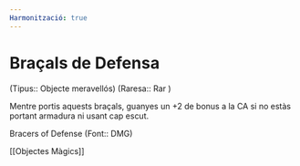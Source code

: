 ```yaml
---
Harmonització: true
---
```

# Braçals de Defensa

(Tipus:: Objecte meravellós) (Raresa:: Rar )

Mentre portis aquests braçals, guanyes un +2 de bonus a la CA si no estàs portant armadura ni usant cap escut.

Bracers of Defense (Font:: DMG)

[[Objectes Màgics]]